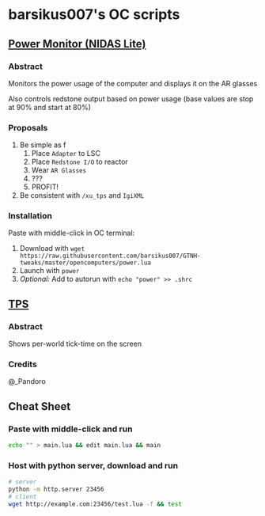 # barsikus007's OC scripts

## [Power Monitor (NIDAS Lite)](power.lua)

### Abstract

Monitors the power usage of the computer and displays it on the AR glasses

Also controls redstone output based on power usage (base values are stop at 90% and start at 80%)

### Proposals

1. Be simple as f
   1. Place `Adapter` to LSC
   2. Place `Redstone I/O` to reactor
   3. Wear `AR Glasses`
   4. ???
   5. PROFIT!
2. Be consistent with `/xu_tps` and `IgiXML`

### Installation

Paste with middle-click in OC terminal:

1. Download with `wget https://raw.githubusercontent.com/barsikus007/GTNH-tweaks/master/opencomputers/power.lua`
2. Launch with `power`
3. *Optional:* Add to autorun with `echo "power" >> .shrc`

## [TPS](tps.lua)

### Abstract

Shows per-world tick-time on the screen

### Credits

@_Pandoro

## Cheat Sheet

### Paste with middle-click and run

```sh
echo "" > main.lua && edit main.lua && main
```

### Host with python server, download and run

```sh
# server
python -m http.server 23456
# client
wget http://example.com:23456/test.lua -f && test
```
